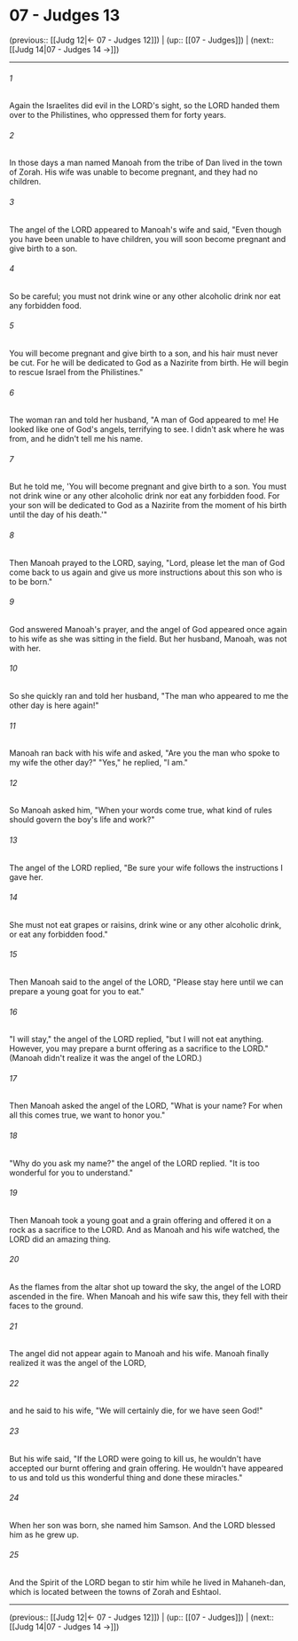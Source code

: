# 07 - Judges 13

(previous:: [[Judg 12|← 07 - Judges 12]]) | (up:: [[07 - Judges]]) | (next:: [[Judg 14|07 - Judges 14 →]])

***


###### 1 
Again the Israelites did evil in the LORD's sight, so the LORD handed them over to the Philistines, who oppressed them for forty years. 

###### 2 
In those days a man named Manoah from the tribe of Dan lived in the town of Zorah. His wife was unable to become pregnant, and they had no children. 

###### 3 
The angel of the LORD appeared to Manoah's wife and said, "Even though you have been unable to have children, you will soon become pregnant and give birth to a son. 

###### 4 
So be careful; you must not drink wine or any other alcoholic drink nor eat any forbidden food. 

###### 5 
You will become pregnant and give birth to a son, and his hair must never be cut. For he will be dedicated to God as a Nazirite from birth. He will begin to rescue Israel from the Philistines." 

###### 6 
The woman ran and told her husband, "A man of God appeared to me! He looked like one of God's angels, terrifying to see. I didn't ask where he was from, and he didn't tell me his name. 

###### 7 
But he told me, 'You will become pregnant and give birth to a son. You must not drink wine or any other alcoholic drink nor eat any forbidden food. For your son will be dedicated to God as a Nazirite from the moment of his birth until the day of his death.'" 

###### 8 
Then Manoah prayed to the LORD, saying, "Lord, please let the man of God come back to us again and give us more instructions about this son who is to be born." 

###### 9 
God answered Manoah's prayer, and the angel of God appeared once again to his wife as she was sitting in the field. But her husband, Manoah, was not with her. 

###### 10 
So she quickly ran and told her husband, "The man who appeared to me the other day is here again!" 

###### 11 
Manoah ran back with his wife and asked, "Are you the man who spoke to my wife the other day?" "Yes," he replied, "I am." 

###### 12 
So Manoah asked him, "When your words come true, what kind of rules should govern the boy's life and work?" 

###### 13 
The angel of the LORD replied, "Be sure your wife follows the instructions I gave her. 

###### 14 
She must not eat grapes or raisins, drink wine or any other alcoholic drink, or eat any forbidden food." 

###### 15 
Then Manoah said to the angel of the LORD, "Please stay here until we can prepare a young goat for you to eat." 

###### 16 
"I will stay," the angel of the LORD replied, "but I will not eat anything. However, you may prepare a burnt offering as a sacrifice to the LORD." (Manoah didn't realize it was the angel of the LORD.) 

###### 17 
Then Manoah asked the angel of the LORD, "What is your name? For when all this comes true, we want to honor you." 

###### 18 
"Why do you ask my name?" the angel of the LORD replied. "It is too wonderful for you to understand." 

###### 19 
Then Manoah took a young goat and a grain offering and offered it on a rock as a sacrifice to the LORD. And as Manoah and his wife watched, the LORD did an amazing thing. 

###### 20 
As the flames from the altar shot up toward the sky, the angel of the LORD ascended in the fire. When Manoah and his wife saw this, they fell with their faces to the ground. 

###### 21 
The angel did not appear again to Manoah and his wife. Manoah finally realized it was the angel of the LORD, 

###### 22 
and he said to his wife, "We will certainly die, for we have seen God!" 

###### 23 
But his wife said, "If the LORD were going to kill us, he wouldn't have accepted our burnt offering and grain offering. He wouldn't have appeared to us and told us this wonderful thing and done these miracles." 

###### 24 
When her son was born, she named him Samson. And the LORD blessed him as he grew up. 

###### 25 
And the Spirit of the LORD began to stir him while he lived in Mahaneh-dan, which is located between the towns of Zorah and Eshtaol.

***

(previous:: [[Judg 12|← 07 - Judges 12]]) | (up:: [[07 - Judges]]) | (next:: [[Judg 14|07 - Judges 14 →]])

